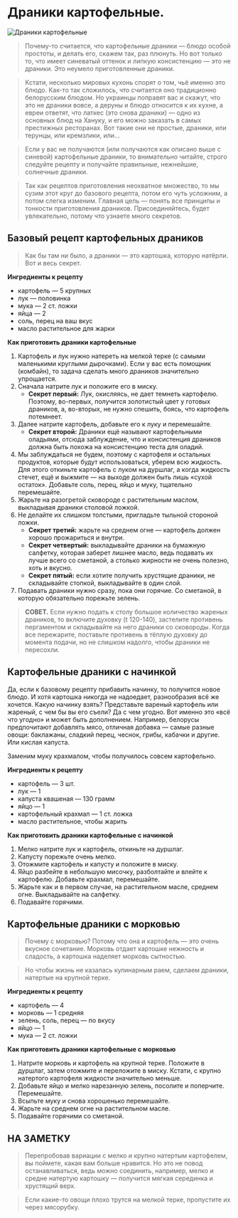 # Драники картофельные.
![Драники картофельные](/images/Kulinar/Second/draniki2.jpg 'Драники картофельные')

> Почему-то считается, что картофельные драники — блюдо особой простоты, и делать его, скажем так, раз плюнуть. Но вот только то, что имеет синеватый оттенок и липкую консистенцию — это не драники. Это неумело приготовленные драники.

> Кстати, несколько мировых кухонь спорят о том, чьё именно это блюдо. Как-то так сложилось, что считается оно традиционно белорусским блюдом. Но украинцы поправят вас и скажут, что это не драники вовсе, а деруны и блюдо относится к их кухне, а евреи ответят, что латкес (это снова драники) — одно из основных блюд на Хануку, и его можно заказать в самых престижных ресторанах. Вот такие они не простые, драники, или терунцы, или кремзлики, или…

> Если у вас не получаются (или получаются как описано выше с синевой) картофельные драники, то внимательно читайте, строго следуйте рецепту и получайте правильные, нежнейшие, солнечные драники.

> Так как рецептов приготовления неохватное множество, то мы сузим этот круг до базового рецепта, потом его чуть усложним, а потом слегка изменим. Главная цель — понять все принципы и тонкости приготовления драников.  Присоединяйтесь, будет увлекательно, потому что узнаете много секретов.

## Базовый рецепт картофельных драников

> Как бы там ни было, а драники — это картошка, которую натёрли. Вот и весь секрет.

**Ингредиенты к рецепту**

- картофель — 5 крупных
- лук — половинка
- мука — 2 ст. ложки
- яйца — 2
- соль, перец на ваш вкус
- масло растительное для жарки

**Как приготовить драники картофельные**

1. Картофель и лук нужно натереть на мелкой терке (с самыми маленькими круглыми дырочками). Если у вас есть помощник (комбайн), то задача сделать много драников значительно упрощается.
2. Сначала натрите лук и положите его в миску.  
	- **Секрет первый:** Лук, окисляясь, не дает темнеть картофелю. Поэтому, во-первых, получится золотистый цвет у готовых драников, а, во-вторых, не нужно спешить, боясь, что картофель потемнеет.
3. Далее натрите картофель, добавьте его к луку и перемешайте.  
	- **Секрет второй:** Драники ещё называют картофельными оладьями, отсюда заблуждение, что и консистенция драников должна быть похожа на консистенцию теста для оладий.
4. Мы заблуждаться не будем, поэтому с картофеля и остальных продуктов, которые будут использоваться, уберем всю жидкость. Для этого откиньте картофель с луком на дуршлаг, а когда жидкость стечет, ещё и выжмите — на выходе должен быть лишь «сухой остаток». Добавьте соль, перец, яйцо и муку, тщательно перемешайте.
5. Жарьте на разогретой сковороде с растительным маслом, выкладывая драники столовой ложкой.
6. Не делайте их слишком толстыми, пригладьте тыльной стороной ложки.  
	- **Секрет третий:** жарьте на среднем огне — картофель должен хорошо прожариться и внутри.
	- **Секрет четвертый:** выкладывайте драники на бумажную салфетку, которая заберет лишнее масло, ведь подавать их лучше всего со сметаной, а столько жирности не очень полезно, хоть и вкусно.
	- **Секрет пятый:** если хотите получить хрустящие драники, не складывайте стопкой, выкладывайте в один слой.
7. Подавать драники нужно сразу, пока они горячие. Со сметаной, в которую обязательно порежьте зелень.

> **СОВЕТ.** Если нужно подать к столу большое количество жареных драников, то включите духовку (t 120-140), застелите противень пергаментом и складывайте на него драники со сковороды. Когда все пережарите, поставьте противень в тёплую духовку до момента подачи, но не слишком надолго, чтобы драники не пересохли.

## Картофельные драники с начинкой
Да, если к базовому рецепту прибавить начинку, то получится новое блюдо. И хотя картошка никогда не надоедает, разнообразия всё же хочется. Какую начинку взять? Представьте вареный картофель или жареный, с чем бы вы его съели? Да с чем угодно. Вот именно это «всё что угодно» и может быть дополнением. Например, белорусы предпочитают добавлять мясо, отличная добавка — самые разные овощи: баклажаны, сладкий перец, чеснок, грибы, кабачки и другие. Или кислая капуста.

Заменим муку крахмалом, чтобы получилось совсем картофельно.

**Ингредиенты к рецепту**

- картофель — 3 шт.
- лук — 1
- капуста квашеная — 130 грамм
- яйцо — 1
- картофельный крахмал — 1 ст. ложка
- маcло растительное, чтобы жарить

**Как приготовить драники картофельные с начинкой**

1. Мелко натрите лук и картофель, откиньте на дуршлаг.
2. Капусту порежьте очень мелко.
3. Отожмите картофель и капусту и положите в миску.
4. Яйцо разбейте в небольшую мисочку, разболтайте и влейте к картофелю. Добавьте крахмал, перемешайте.
5. Жарьте как и в первом случае, на растительном масле, среднем огне. Выкладывайте на салфетку.
6. Подавайте горячими.

## Картофельные драники с морковью

> Почему с морковью? Потому что она и картофель — это очень вкусное сочетание. Морковь отдает картошке нежность и сладость, а картошка наделяет морковь сытностью.

> Но чтобы жизнь не казалась кулинарным раем, сделаем драники, натертые на крупной терке.

**Ингредиенты к рецепту**

- картофель — 4
- морковь — 1 средняя
- зелень, соль, перец — по вкусу
- яйцо — 1
- мука — 2 ст. ложки

**Как приготовить драники картофельные с морковью**

1. Натрите морковь и картофель на крупной терке. Положите в дуршлаг, затем отожмите и переложите в миску. Кстати, с крупно натертого картофеля жидкости значительно меньше.
2. Добавьте яйцо и мелко нарезанную зелень, посолите и поперчите. Перемешайте.
3. Всыпьте муку и снова хорошенько перемешайте.
4. Жарьте на среднем огне на растительном масле.
5. Подавайте горячими со сметаной.

## НА ЗАМЕТКУ

> Перепробовав вариации с мелко и крупно натертым картофелем, вы поймете, какая вам больше нравится. Но это не повод останавливаться, ведь можно соединить, например, мелко и средне натертую картошку — получится мягкая серединка и хрустящий верх.

> Если какие-то овощи плохо трутся на мелкой терке, пропустите их через мясорубку.
